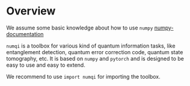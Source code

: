 # Overview

We assume some basic knowledge about how to use `numpy` [numpy-documentation](https://numpy.org/doc/)

`numqi` is a toolbox for various kind of quantum information tasks, like entanglement detection, quantum error correction code, quantum state tomography, etc. It is based on `numpy` and `pytorch` and is designed to be easy to use and easy to extend.

We recommend to use `import numqi` for importing the toolbox.